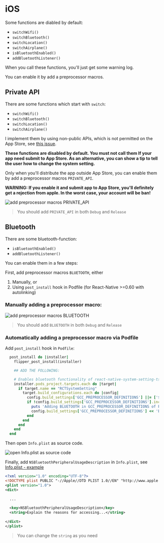# iOS

Some functions are diabled by default:

* `switchWifi()`
* `switchBluetooth()`
* `switchLocation()`
* `switchAirplane()`
* `isBluetoothEnabled()`
* `addBluetoothListener()`

When you call these functions, you'll just get some warning log.

You can enable it by add a preprocessor macros.

## Private API

There are some functions which start with `switch`:

* `switchWifi()`
* `switchBluetooth()`
* `switchLocation()`
* `switchAirplane()`

I implement them by using non-public APIs, which is not permitted on the App Store, see [this issue](https://github.com/c19354837/react-native-system-setting-ts/issues/28). 

**These functions are disabled by default. You must not call them If your app need submit to App Store. As an alternative, you can show a tip to tell the user how to change the system setting.**

Only when you'll distribute the app outside App Store, you can enable them by add a preprocessor macros `PRIVATE_API`.

**WARNING: If you enable it and submit app to App Store, you'll definitely get a rejection from apple. In the worst case, your account will be ban!**

![add preprocessor macros `PRIVATE_API `](./screenshot/ios_private_api.png)

> You should add `PRIVATE_API` in both `Debug` and `Release` 

## Bluetooth

There are some bluetooth-function:

* `isBluetoothEnabled()`
* `addBluetoothListener()`

You can enable them in a few steps: 

First, add preprocessor macros `BLUETOOTH`, either
1) Manually, or
2) Using `post_install` hook in Podfile (for React-Native >=0.60 with autolinking)

### Manually adding a preprocessor macro:

![add preprocessor macros `BLUETOOTH`](./screenshot/ios_bluetooth.png)

> You should add `BLUETOOTH` in both `Debug` and `Release`

### Automatically adding a preprocessor macro via Podfile
Add `post_install` hook in `Podfile`:
```ruby
  post_install do |installer|
    flipper_post_install(installer)

    ## ADD THE FOLLOWING:

    # Enables bluetooth functionality of react-native-system-setting-ts
    installer.pods_project.targets.each do |target|
      if target.name == "RCTSystemSetting"
        target.build_configurations.each do |config|
          config.build_settings['GCC_PREPROCESSOR_DEFINITIONS'] ||= ['$(inherited)']
          if !config.build_settings['GCC_PREPROCESSOR_DEFINITIONS'].include? 'BLUETOOTH'
            puts 'Adding BLUETOOTH in GCC_PREPROCESSOR_DEFINITIONS of Pod RCTSystemSetting...'
            config.build_settings['GCC_PREPROCESSOR_DEFINITIONS'] << 'BLUETOOTH'
          end
        end
      end
    end
  end
```

Then open `Info.plist` as source code.

![open Info.plist as source code](./screenshot/ios_bluetooth_plist.png)
 
Finally, add `NSBluetoothPeripheralUsageDescription` in `Info.plist`, see [Info.plist - example](https://github.com/c19354837/react-native-system-setting-ts/blob/master/examples/SystemSettingExample/ios/SystemSettingExample/Info.plist#L55-L56)

```xml
<?xml version="1.0" encoding="UTF-8"?>
<!DOCTYPE plist PUBLIC "-//Apple//DTD PLIST 1.0//EN" "http://www.apple.com/DTDs/PropertyList-1.0.dtd">
<plist version="1.0">
<dict>
  
  ...
  
  <key>NSBluetoothPeripheralUsageDescription</key>
  <string>Explain the reasons for accessing...</string>
  
</dict>
</plist>
```

> You can change the `string` as you need

